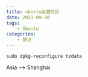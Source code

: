 ```yaml
---
title: ubuntu设置时区
date: 2021-09-30
tags: 
    - Ubuntu
categories: 
    - 随记
---
```


`sudo dpkg-reconfigure tzdata` 

Asia --> Shanghai